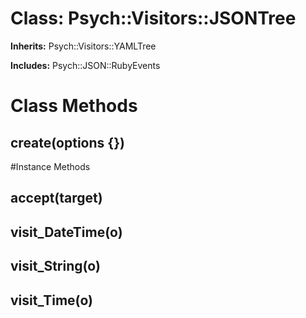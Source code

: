 # Class: Psych::Visitors::JSONTree
**Inherits:** Psych::Visitors::YAMLTree
    
**Includes:** Psych::JSON::RubyEvents
  



# Class Methods
## create(options {}) [](#method-c-create)

#Instance Methods
## accept(target) [](#method-i-accept)

## visit_DateTime(o) [](#method-i-visit_DateTime)

## visit_String(o) [](#method-i-visit_String)

## visit_Time(o) [](#method-i-visit_Time)

